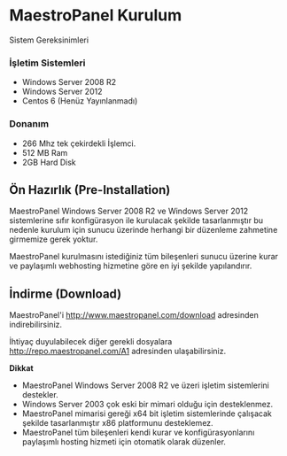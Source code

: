 # MaestroPanel Kurulum

Sistem Gereksinimleri

### İşletim Sistemleri

* Windows Server 2008 R2
* Windows Server 2012
* Centos 6 (Henüz Yayınlanmadı)

### Donanım

* 266 Mhz tek çekirdekli İşlemci.
* 512 MB Ram
* 2GB Hard Disk

## Ön Hazırlık (Pre-Installation)

MaestroPanel Windows Server 2008 R2 ve Windows Server 2012 sistemlerine sıfır
konfigürasyon ile kurulacak şekilde tasarlanmıştır bu nedenle kurulum için sunucu üzerinde herhangi bir düzenleme zahmetine girmemize gerek yoktur.

MaestroPanel kurulmasını istediğiniz tüm bileşenleri sunucu üzerine kurar ve paylaşımlı webhosting hizmetine göre en iyi şekilde yapılandırır.

## İndirme (Download)

MaestroPanel'i http://www.maestropanel.com/download adresinden indirebilirsiniz.

İhtiyaç duyulabilecek diğer gerekli dosyalara http://repo.maestropanel.com/A1 adresinden ulaşabilirsiniz.

**Dikkat**

* MaestroPanel Windows Server 2008 R2 ve üzeri işletim sistemlerini destekler.
* Windows Server 2003 çok eski bir mimari olduğu için desteklenmez.
* MaestroPanel mimarisi gereği x64 bit işletim sistemlerinde çalışacak şekilde
tasarlanmıştır x86 platformunu desteklemez.
* MaestroPanel tüm bileşenleri kendi kurar ve konfigürasyonlarını paylaşımlı hosting hizmeti için otomatik olarak düzenler.












